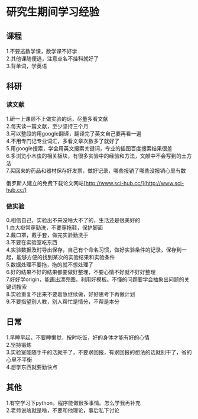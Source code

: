 # 研究生期间学习经验  
## 课程 
1.不要逃数学课，数学课不好学  
2.其他课随便逃，注意点名不挂科就好了  
3.背单词，学英语
## 科研
### 读文献  
1.研一上课顾不上做实验的话，尽量多看文献  
2.每天读一篇文献，至少坚持三个月  
3.可以整段的用google翻译，翻译完了英文自己要再看一遍  
4.不用专门记专业词汇，多看文章次数多了就好了  
5.用google搜索，学会用英文搜索关键词，专业的插图百度搜索结果很差   
6.多浏览小木虫的相关板块，有很多实验中的经验和方法，文献中不会写到的土方法  
7.买回来的药品和器材保存好发票，做好记录，哪些报销了哪些没报销心里有数  

俄罗斯人建立的免费下载论文网站[http://www.sci-hub.cc/](http://www.sci-hub.cc/)  
### 做实验
0.相信自己，实验出不来没啥大不了的，生活还是很美好的  
1.白大褂常穿勤洗，不要穿拖鞋，保护脚面  
2.戴口罩，戴手套，做完实验勤洗手  
3.不要在实验室吃东西  
4.实验数据及时导出保存，自己有个命名习惯，做好实验条件的记录，保存到一起，能够方便的找到某次的实验结果和实验条件  
5.数据处理不要拖，拖的就不想处理了  
6.好的结果不好的结果都要做好整理，不要心情不好就不好好整理  
7.好好学origin，能画出漂亮图，利用好模板。不懂的问题要学会抽象出问题的关键词搜索  
8.实验重复不出来不要着急继续做，好好思考下再做计划  
9.不要指望别人教，别人帮忙是情分，不帮是本分

##  日常  
1.早睡早起，不要睡懒觉，按时吃饭，好的身体才能有好的心情  
2.坚持锻炼  
3.实验室能随手干的活就干了，不要求回报，有求回报的想法的话就别干了，省的心里不平衡  
4.想学东西就要勤快点  

## 其他  
1.有空学习下python，程序能做很多事情。怎么学我再补充  
2.老师说啥就是啥，不要和他理论，事后私下讨论  
